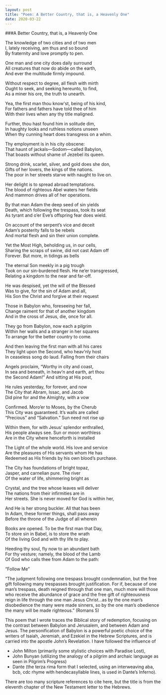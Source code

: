 ```yaml
---
layout: post
title: "Poem: A Better Country, that is, a Heavenly One"
date: 2020-03-22
---
```


###A Better Country, that is, a Heavenly One

The knowledge of two cities and of two men  
I, lately receiving, am thus and so bound  
By fraternity and love promptly to pen.  

One man and one city does daily surround  
All creatures that now do abide on the earth,  
And ever the multitude firmly impound.  

Without respect to degree, all flesh with mirth  
Ought to seek, and seeking hereunto, to find,  
As a miner his ore, the truth to unearth.  

Yea, the first man thou know'st, being of his kind,  
For fathers and fathers have told thee of him  
With their lives when any thy title maligned.  

Further, thou hast found him in solitude dim,  
In haughty looks and ruthless notions unseen  
When thy cunning heart does transgress on a whim.  

Thy employment is in his city obscene:  
That haunt of jackals—Sodom—called Babylon,    
That boasts without shame of Jezebel its queen.  

Strong drink, scarlet, silver, and gold does she don,  
Gifts of her lovers, the kings of the nations.  
The poor in her streets starve with naught to live on.  

Her delight is to spread abroad temptations.  
The blood of righteous Abel waters her fields  
And mammon drives all of her operations.  

By that man Adam the deep seed of sin yields  
Death, which following the trespass, took its seat  
As tyrant and o’er Eve’s offspring fear does wield.  

On account of the serpent’s vice and deceit  
Adam’s posterity falls to be rebels  
And mortal flesh and sin their union complete.  

Yet the Most High, beholding us, in our cells,  
Sharing the scraps of swine, did not cast Adam off  
Forever. But more, in tidings as bells  

The eternal Son meekly in a pig trough  
Took on our sin-burdened flesh. He ne’er transgressed,  
Relating a kingdom to the near and far-off.  

He was despised, yet the will of the Blessed  
Was to give, for the sin of Adam and all,  
His Son the Christ and forgive at their request  

Those in Babylon who, foreseeing her fall,  
Change raiment for that of another kingdom  
And in the cross of Jesus, die, once for all.  

They go from Babylon, now each a pilgrim    
Within her walls and a stranger in her squares  
To arrange for the better country to come.  

And then leaving the first man with all his cares  
They light upon the Second, who heav’nly host  
In ceaseless song do laud. Falling from their chairs  

Angels proclaim, “Worthy in city and coast,  
In sea and beneath, in heav’n and earth, art thou  
the Second Adam!” And sitting at His post,  

He rules yesterday, for forever, and now  
The City that Abram, Issac, and Jacob  
Did pine for and the Almighty, with a vow  

Confirmed. Moro’er to Moses, by the Cherub  
This City was guaranteed. It’s walls are called  
“Precious” and “Salvation.” Sun need not rise up  

Within them, for with Jesus’ splendor enthralled,  
His people always see. Sun or moon worthless  
Are in the City where henceforth is installed  

The Light of the whole world. His love and service    
Are the pleasures of His servants whom He has  
Redeemed as His friends by his own blood’s purchase.  

The City has foundations of bright topaz,  
Jasper, and carnelian pure. The river  
Of the water of life, shimmering bright as  

Crystal, and the tree whose leaves will deliver  
The nations from their infirmities are in  
Her streets. She is never moved for God is within her,  

And He is her strong buckler. All that has been  
In Adam, these former things, shall pass away  
Before the throne of the Judge of all wherein  

Books are opened. To be the first man that Day,  
To store sin in Babel, is to store the wrath  
Of the living God and with thy life to play.  

Heeding thy soul, fly now to an abundant bath  
For thy vesture; namely, the blood of the Lamb  
Of God who calls thee from Adam to the path:  

“Follow Me”

“The judgment following one trespass brought condemnation, but the free gift following many trespasses brought justification. For if, because of one man’s trespass, death reigned through that one man, much more will those who receive the abundance of grace and the free gift of righteousness reign in life through the one man Jesus Christ...as by the one man’s disobedience the many were made sinners, so by the one man’s obedience the many will be made righteous.” (Romans 5)

This poem that I wrote traces the Biblical story of redemption, focusing on the contrast between Babylon and Jerusalem, and between Adam and Jesus. The personification of Babylon is a powerful poetic choice of the writers of Isaiah, Jeremiah, and Ezekiel in the Hebrew Scriptures, and is carried into the apostle John’s Revelation. I have followed the influence of

- John Milton (primarily some stylistic choices with Paradise Lost),  
- John Bunyan (utilizing the analogy of a pilgrim and archaic language as seen in Pilgrim’s Progress)
- Dante (the terza rima form that I selected, using an interweaving aba, bcb, cdc rhyme with hendecasyllable lines, is used in Dante’s Inferno).   

There are too many scripture references to cite here, but the title is from the eleventh chapter of the New Testament letter to the Hebrews.
